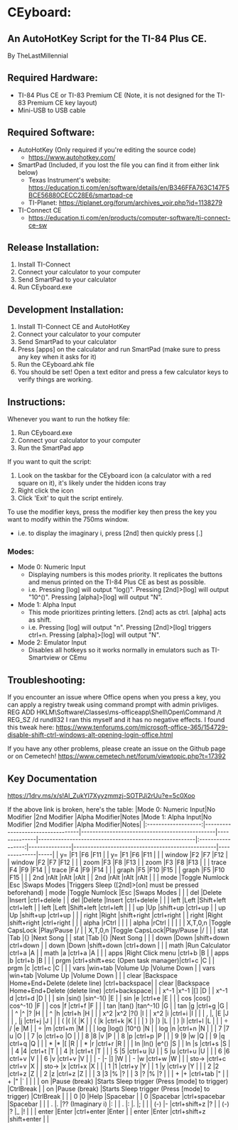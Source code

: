 # CEyboard:
## An AutoHotKey Script for the TI-84 Plus CE.
By TheLastMillennial

## Required Hardware:
 - TI-84 Plus CE or TI-83 Premium CE (Note, it is not designed for the TI-83 Premium CE key layout)
 - Mini-USB to USB cable

## Required Software:
 - AutoHotKey (Only required if you're editing the source code)
   - https://www.autohotkey.com/
 - SmartPad (Included, if you lost the file you can find it from either link below) 
   - Texas Instrument's website: https://education.ti.com/en/software/details/en/B346FFA763C147F5BCE56880CECC28E6/smartpad-ce
   - TI-Planet: https://tiplanet.org/forum/archives_voir.php?id=1138279
 - TI-Connect CE
   - https://education.ti.com/en/products/computer-software/ti-connect-ce-sw
   
## Release Installation:
1. Install TI-Connect
2. Connect your calculator to your computer
3. Send SmartPad to your calculator
4. Run CEyboard.exe

## Development Installation:
1. Install TI-Connect CE and AutoHotKey
2. Connect your calculator to your computer
3. Send SmartPad to your calculator
4. Press [apps] on the calculator and run SmartPad (make sure to press any key when it asks for it)
6. Run the CEyboard.ahk file
7. You should be set! Open a text editor and press a few calculator keys to verify things are working.

## Instructions:
Whenever you want to run the hotkey file:
1. Run CEyboard.exe
2. Connect your calculator to your computer
3. Run the SmartPad app 

If you want to quit the script:
1. Look on the taskbar for the CEyboard icon (a calculator with a red square on it), it's likely under the hidden icons tray
2. Right click the icon
3. Click 'Exit' to quit the script entirely.

To use the modifier keys, press the modifier key then press the key you want to modify within the 750ms window.
 - i.e. to display the imaginary i, press [2nd] then quickly press [.] 
### Modes:
 - Mode 0: Numeric Input
   - Displaying numbers is this modes priority. It replicates the buttons and menus printed on the TI-84 Plus CE as best as possible. 
   - i.e. Pressing [log] will output "log()". Pressing [2nd]>[log] will output "10^()". Pressing [alpha]>[log] will output "N".
 - Mode 1: Alpha Input
   - This mode prioritizes printing letters. [2nd] acts as ctrl. [alpha] acts as shift.
   - i.e. Pressing [log] will output "n". Pressing [2nd]>[log] triggers ctrl+n. Pressing [alpha]>[log] will output "N".
 - Mode 2: Emulator Input
   - Disables all hotkeys so it works normally in emulators such as TI-Smartview or CEmu

## Troubleshooting:
If you encounter an issue where Office opens when you press a key, you can apply a registry tweak using command prompt with admin privliges.
REG ADD HKLM\Software\Classes\ms-officeapp\Shell\Open\Command /t REG_SZ /d rundll32
I ran this myself and it has no negative effects. I found this tweak here: https://www.tenforums.com/microsoft-office-365/154729-disable-shift-ctrl-windows-alt-opening-login-office.html

If you have any other problems, please create an issue on the Github page or on Cemetech!
https://www.cemetech.net/forum/viewtopic.php?t=17392

## Key Documentation
https://1drv.ms/x/s!Al_ZukYl7Xyyzmmzj-SOTPJi2rUu?e=5c0Xoo

If the above link is broken, here's the table:
|Mode 0: Numeric Input|No Modifier                       |2nd Modifier                                   |Alpha Modifier|Notes                                                  |Mode 1: Alpha Input|No Modifier    |2nd Modifier                                      |Alpha Modifier|Notes|
|:-------------------:|----------------------------------|-----------------------------------------------|--------------|-------------------------------------------------------|:-----------------:|---------------|--------------------------------------------------|--------------|-----|
|         y=          |F1                                |F6                                             |F11           |                                                       |        y=         |F1             |F6                                                |F11           |     |
|       window        |F2                                |F7                                             |F12           |                                                       |      window       |F2             |F7                                                |F12           |     |
|        zoom         |F3                                |F8                                             |F13           |                                                       |       zoom        |F3             |F8                                                |F13           |     |
|        trace        |F4                                |F9                                             |F14           |                                                       |       trace       |F4             |F9                                                |F14           |     |
|        graph        |F5                                |F10                                            |F15           |                                                       |       graph       |F5             |F10                                               |F15           |     |
|         2nd         |rAlt                              |rAlt                                           |rAlt          |                                                       |        2nd        |rAlt           |rAlt                                              |rAlt          |     |
|        mode         |Toggle Numlock                    |Esc                                            |Swaps Modes   |Triggers Sleep ([2nd]>[on] must be pressed beforehand) |       mode        |Toggle Numlock |Esc                                               |Swaps Modes   |     |
|         del         |Delete                            |Insert                                         |ctrl+delele   |                                                       |        del        |Delete         |Insert                                            |ctrl+delele   |     |
|        left         |Left                              |Shift+left                                     |ctrl+left     |                                                       |       left        |Left           |Shift+left                                        |ctrl+left     |     |
|         up          |Up                                |shift+up                                       |ctrl+up       |                                                       |        up         |Up             |shift+up                                          |ctrl+up       |     |
|        right        |Right                             |shift+right                                    |ctrl+right    |                                                       |       right       |Right          |shift+right                                       |ctrl+right    |     |
|        alpha        |rCtrl                             |                                               |              |                                                       |       alpha       |rCtrl          |                                                  |              |     |
|       X,T,0,n       |Toggle CapsLock                   |Play/Pause                                     |/             |                                                       |      X,T,0,n      |Toggle CapsLock|Play/Pause                                        |/             |     |
|        stat         |Tab                               |{}                                             |Next Song     |                                                       |       stat        |Tab            |{}                                                |Next Song     |     |
|        down         |Down                              |shift+down                                     |ctrl+down     |                                                       |       down        |Down           |shift+down                                        |ctrl+down     |     |
|        math         |Run Calculator                    |ctrl+a                                         |A             |                                                       |       math        |a              |ctrl+a                                            |A             |     |
|        apps         |Right Click menu                  |ctrl+b                                         |B             |                                                       |       apps        |b              |ctrl+b                                            |B             |     |
|        prgm         |ctrl+shift+esc (Open task manager)|ctrl+c                                         |C             |                                                       |       prgm        |c              |ctrl+c                                            |C             |     |
|        vars         |win+tab                           |Volume Up                                      |Volume Down   |                                                       |       vars        |win+tab        |Volume Up                                         |Volume Down   |     |
|        clear        |Backspace                         |Home+End+Delete (delete line)                  |ctrl+backspace|                                                       |       clear       |Backspace      |Home+End+Delete (delete line)                     |ctrl+backspace|     |
|        x^-1         |x^-1                              |[]                                             |D             |                                                       |       x^-1        |d              |ctrl+d                                            |D             |     |
|         sin         |sin()                             |sin^-1()                                       |E             |                                                       |        sin        |e              |ctrl+e                                            |E             |     |
|         cos         |cos()                             |cos^-1()                                       |F             |                                                       |        cos        |f              |ctrl+f                                            |F             |     |
|         tan         |tan()                             |tan^-1()                                       |G             |                                                       |        tan        |g              |ctrl+g                                            |G             |     |
|          ^          |^                                 |?                                              |H             |                                                       |         ^         |h              |ctrl+h                                            |H             |     |
|         x^2         |x^2                               |?()                                            |I             |                                                       |        x^2        |i              |ctrl+i                                            |I             |     |
|          ,          |,                                 |E                                              |J             |                                                       |         ,         |j              |ctrl+j                                            |J             |     |
|          (          |(                                 |{                                              |K             |                                                       |         (         |k              |ctrl+k                                            |K             |     |
|          )          |)                                 |}                                              |L             |                                                       |         )         |l              |ctrl+l                                            |L             |     |
|          ÷          |/                                 |e                                              |M             |                                                       |         ÷         |m              |ctrl+m                                            |M             |     |
|         log         |log()                             |10^()                                          |N             |                                                       |        log        |n              |ctrl+n                                            |N             |     |
|          7          |7                                 |u                                              |O             |                                                       |         7         |o              |ctrl+o                                            |O             |     |
|          8          |8                                 |v                                              |P             |                                                       |         8         |p              |ctrl+p                                            |P             |     |
|          9          |9                                 |w                                              |Q             |                                                       |         9         |q              |ctrl+q                                            |Q             |     |
|          *          |*                                 |[                                              |R             |                                                       |         *         |r              |ctrl+r                                            |R             |     |
|         ln          |ln()                              |e^()                                           |S             |                                                       |        ln         |s              |ctrl+s                                            |S             |     |
|          4          |4                                 |ctrl+t                                         |T             |                                                       |         4         |t              |ctrl+t                                            |T             |     |
|          5          |5                                 |ctrl+u                                         |U             |                                                       |         5         |u              |ctrl+u                                            |U             |     |
|          6          |6                                 |ctrl+v                                         |V             |                                                       |         6         |v              |ctrl+v                                            |V             |     |
|          -          |-                                 |]                                              |W             |                                                       |         -         |w              |ctrl+w                                            |W             |     |
|        sto->        |ctrl+c                            |ctrl+v                                         |X             |                                                       |       sto->       |x              |ctrl+x                                            |X             |     |
|          1          |1                                 |ctrl+y                                         |Y             |                                                       |         1         |y              |ctrl+y                                            |Y             |     |
|          2          |2                                 |ctrl+z                                         |Z             |                                                       |         2         |z              |ctrl+z                                            |Z             |     |
|          3          |3                                 |%                                              |?             |                                                       |         3         |?              |%                                                 |?             |     |
|          +          |+                                 |ctrl+tab                                       |"             |                                                       |         +         |"              |`                                                 |              |     |
|         on          |Pause (break)                     |Starts Sleep trigger (Press [mode] to trigger) |CtrlBreak     |                                                       |        on         |Pause (break)  |Starts Sleep trigger (Press [mode] to trigger)    |CtrlBreak     |     |
|          0          |0                                 |Help                                           |Spacebar      |                                                       |         0         |Spacebar       |ctrl+spacebar                                     |Spacebar      |     |
|          .          |.                                 |?? (Imaginary i)                               |:             |                                                       |         .         |:              |.                                                 |;             |     |
|         (-)         |-                                 |ctrl+shift+z                                   |?             |                                                       |        (-)        |?              |_                                                 |!             |     |
|        enter        |Enter                             |ctrl+enter                                     |Enter         |                                                       |       enter       |Enter          |ctrl+shift+z                                      |shift+enter   |     |
